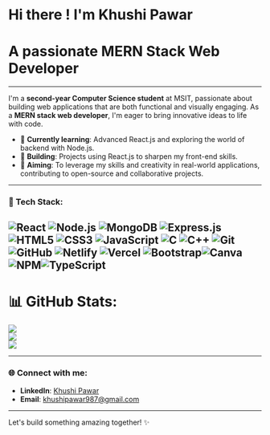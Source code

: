 # Hi there !  I'm Khushi Pawar
# A passionate **MERN Stack Web Developer**

---


I'm a **second-year Computer Science student** at MSIT, passionate about building web applications that are both functional and visually engaging. As a **MERN stack web developer**, I'm eager to bring innovative ideas to life with code.

- 🌱 **Currently learning**: Advanced React.js and exploring the world of backend with Node.js.
- 🔨 **Building**: Projects using React.js to sharpen my front-end skills.
- 🚀 **Aiming**: To leverage my skills and creativity in real-world applications, contributing to open-source and collaborative projects.

---

### 🚀 Tech Stack:

![React](https://img.shields.io/badge/-React-61DAFB?style=flat&logo=react&logoColor=white)
![Node.js](https://img.shields.io/badge/-Node.js-339933?style=flat&logo=node.js&logoColor=white)
![MongoDB](https://img.shields.io/badge/-MongoDB-47A248?style=flat&logo=mongodb&logoColor=white)
![Express.js](https://img.shields.io/badge/-Express.js-000000?style=flat&logo=express&logoColor=white)
![HTML5](https://img.shields.io/badge/-HTML5-E34F26?style=flat&logo=html5&logoColor=white)
![CSS3](https://img.shields.io/badge/-CSS3-1572B6?style=flat&logo=css3&logoColor=white)
![JavaScript](https://img.shields.io/badge/-JavaScript-F7DF1E?style=flat&logo=javascript&logoColor=black)
![C](https://img.shields.io/badge/-C-A8B9CC?style=flat&logo=c&logoColor=white)
![C++](https://img.shields.io/badge/-C++-00599C?style=flat&logo=c%2B%2B&logoColor=white)
![Git](https://img.shields.io/badge/-Git-F05032?style=flat&logo=git&logoColor=white)
![GitHub](https://img.shields.io/badge/-GitHub-181717?style=flat&logo=github&logoColor=white)
![Netlify](https://img.shields.io/badge/netlify-%23000000.svg?style=flat&logo=netlify&logoColor=#00C7B7) ![Vercel](https://img.shields.io/badge/vercel-%23000000.svg?style=flat&logo=vercel&logoColor=white) ![Bootstrap](https://img.shields.io/badge/bootstrap-%238511FA.svg?style=flat&logo=bootstrap&logoColor=white)![Canva](https://img.shields.io/badge/Canva-%2300C4CC.svg?style=flat&logo=Canva&logoColor=white)
 ![NPM](https://img.shields.io/badge/NPM-%23CB3837.svg?style=flat&logo=npm&logoColor=white)![TypeScript](https://img.shields.io/badge/typescript-%23007ACC.svg?style=flat&logo=typescript&logoColor=white)
---
# 📊 GitHub Stats:

![](https://github-readme-stats.vercel.app/api?username=Khushipawar37&theme=dark&hide_border=false&include_all_commits=false&count_private=false)<br/>
![](https://github-readme-streak-stats.herokuapp.com/?user=Khushipawar37&theme=dark&hide_border=false)<br/>
![](https://github-readme-stats.vercel.app/api/top-langs/?username=Khushipawar37&theme=dark&hide_border=false&include_all_commits=false&count_private=false&layout=compact)

---

### 🌐 Connect with me:

- **LinkedIn**: [Khushi Pawar](https://www.linkedin.com/in/khushi-pawar-2823952b0)
- **Email**: khushipawar987@gmail.com

---

Let's build something amazing together! ✨
